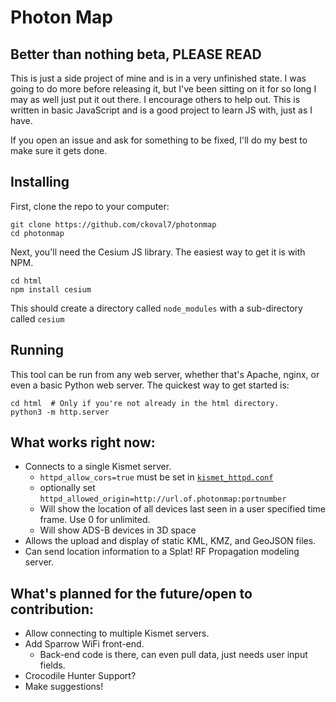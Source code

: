 # Photon Map
## Better than nothing beta, PLEASE READ

This is just a side project of mine and is in a very unfinished state. I was going
to do more before releasing it, but I've been sitting on it for so long I may as
well just put it out there. I encourage others to help out. This is written in
basic JavaScript and is a good project to learn JS with, just as I have.

If you open an issue and ask for something to be fixed, I'll do my best to make
sure it gets done.

## Installing

First, clone the repo to your computer:

    git clone https://github.com/ckoval7/photonmap
    cd photonmap

Next, you'll need the Cesium JS library. The easiest way to get it is with NPM.

    cd html
    npm install cesium

This should create a directory called `node_modules` with a sub-directory called
`cesium`

## Running

This tool can be run from any web server, whether that's Apache, nginx, or even
a basic Python web server. The quickest way to get started is:

    cd html  # Only if you're not already in the html directory.
    python3 -m http.server

## What works right now:

- Connects to a single Kismet server.
  - `httpd_allow_cors=true` must be set in
  [`kismet_httpd.conf`](https://www.kismetwireless.net/docs/readme/webserver/)
  - optionally set `httpd_allowed_origin=http://url.of.photonmap:portnumber`
  - Will show the location of all devices last seen in a user specified time frame.
  Use 0 for unlimited.
  - Will show ADS-B devices in 3D space
- Allows the upload and display of static KML, KMZ, and GeoJSON files.
- Can send location information to a Splat! RF Propagation modeling server.

## What's planned for the future/open to contribution:

- Allow connecting to multiple Kismet servers.
- Add Sparrow WiFi front-end.
  - Back-end code is there, can even pull data, just needs user input fields.
- Crocodile Hunter Support?
- Make suggestions!

